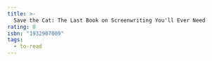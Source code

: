 ```yaml
---
title: >-
  Save the Cat: The Last Book on Screenwriting You'll Ever Need
rating: 0
isbn: "1932907009"
tags:
  - to-read
---
```


